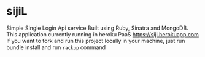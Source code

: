# sijiL
Simple Single Login Api service 
Built using Ruby, Sinatra and MongoDB.
This application currently running in heroku PaaS
    https://siji.herokuapp.com 
If you want to fork and run this project locally in your machine, just run bundle install and run
``` rackup ``` command
